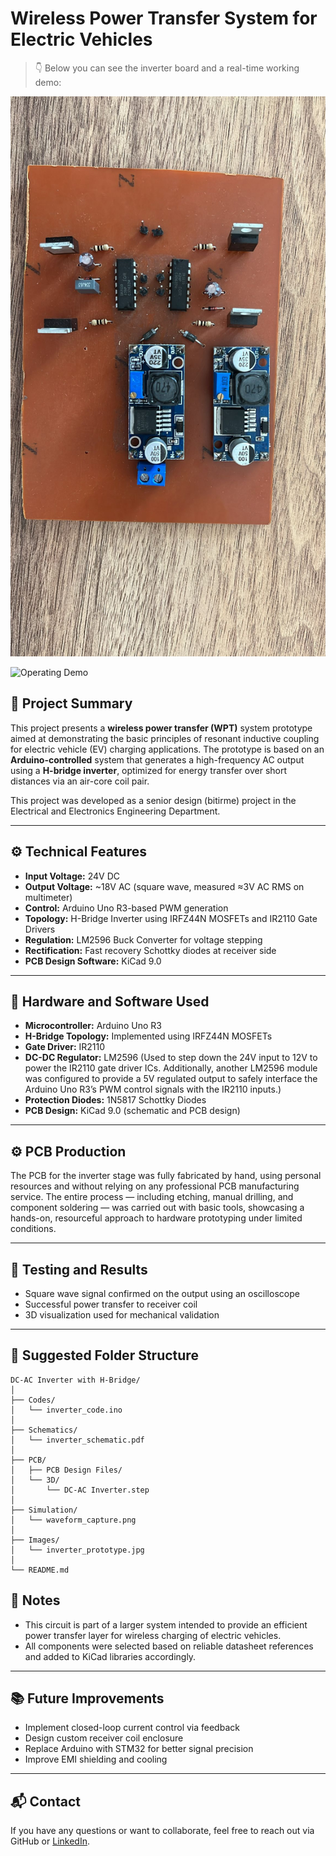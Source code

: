 # Wireless Power Transfer System for Electric Vehicles

> 👇 Below you can see the inverter board and a real-time working demo:

![Inverter Front View](Images%20and%20Presentation/DC-AC%20Inverter%20Front.jpeg)

![Operating Demo](Images%20and%20Presentation/Operating.gif)

## 📌 Project Summary
This project presents a **wireless power transfer (WPT)** system prototype aimed at demonstrating the basic principles of resonant inductive coupling for electric vehicle (EV) charging applications. The prototype is based on an **Arduino-controlled** system that generates a high-frequency AC output using a **H-bridge inverter**, optimized for energy transfer over short distances via an air-core coil pair.

This project was developed as a senior design (bitirme) project in the Electrical and Electronics Engineering Department.

---

## ⚙️ Technical Features

- **Input Voltage:** 24V DC
- **Output Voltage:** ~18V AC (square wave, measured ≈3V AC RMS on multimeter) 
- **Control:** Arduino Uno R3-based PWM generation
- **Topology:** H-Bridge Inverter using IRFZ44N MOSFETs and IR2110 Gate Drivers
- **Regulation:** LM2596 Buck Converter for voltage stepping
- **Rectification:** Fast recovery Schottky diodes at receiver side
- **PCB Design Software:** KiCad 9.0

---

## 🔧 Hardware and Software Used

- **Microcontroller:** Arduino Uno R3  
- **H-Bridge Topology:** Implemented using IRFZ44N MOSFETs  
- **Gate Driver:** IR2110  
- **DC-DC Regulator:** LM2596 (Used to step down the 24V input to 12V to power the IR2110 gate driver ICs. Additionally, another LM2596 module was configured to provide a 5V regulated output to safely interface the Arduino Uno R3’s PWM control signals with the IR2110 inputs.)  
- **Protection Diodes:** 1N5817 Schottky Diodes  
- **PCB Design:** KiCad 9.0 (schematic and PCB design)

---

## ⚙️ PCB Production

The PCB for the inverter stage was fully fabricated by hand, using personal resources and without relying on any professional PCB manufacturing service. The entire process — including etching, manual drilling, and component soldering — was carried out with basic tools, showcasing a hands-on, resourceful approach to hardware prototyping under limited conditions.

---

## 🧪 Testing and Results

- Square wave signal confirmed on the output using an oscilloscope  
- Successful power transfer to receiver coil  
- 3D visualization used for mechanical validation

---

## 📂 Suggested Folder Structure

```
DC-AC Inverter with H-Bridge/
│
├── Codes/
│   └── inverter_code.ino
│
├── Schematics/
│   └── inverter_schematic.pdf
│
├── PCB/
│   ├── PCB Design Files/
│   └── 3D/
│       └── DC-AC Inverter.step
│
├── Simulation/
│   └── waveform_capture.png
│
├── Images/
│   └── inverter_prototype.jpg
│
└── README.md
```

## 📝 Notes

- This circuit is part of a larger system intended to provide an efficient power transfer layer for wireless charging of electric vehicles.  
- All components were selected based on reliable datasheet references and added to KiCad libraries accordingly.

---

## 📚 Future Improvements

- Implement closed-loop current control via feedback
- Design custom receiver coil enclosure
- Replace Arduino with STM32 for better signal precision
- Improve EMI shielding and cooling

---

## 📬 Contact

If you have any questions or want to collaborate, feel free to reach out via GitHub or [LinkedIn](https://www.linkedin.com/in/envergokaycay/).

